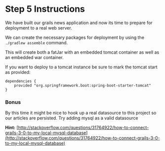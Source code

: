 # Step 5 Instructions

We have built our grails news application and now its time to prepare for deployment to a real web server.

We can create the necessary packages for deployment by using the `./gradlew assemble` command.

This will create both a fatJar with an embedded tomcat container as well as an embedded war container.

If you want to deploy to a tomcat instance be sure to mark the tomcat start as provided:

```
dependencies {
    provided "org.springframework.boot:spring-boot-starter-tomcat"
}
```

### Bonus

By this time it might be nice to hook up a real datasource to this project so our articles are persisted. Try adding mysql as a valid datasource

**Hint:** [http://stackoverflow.com/questions/31764922/how-to-connect-grails-3-0-to-my-local-mysql-database](http://stackoverflow.com/questions/31764922/how-to-connect-grails-3-0-to-my-local-mysql-database)